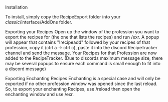Installation

  To install, simply copy the RecipeExport folder into your _classic_/interface/AddOns folder.

Exporting your Recipes
  Open up the window of the profession you want to export the recipes for (the one that lists the recipes) and run /exr.
  A popup will appear that contains "!recipeadd" followed by your recipes of that profession, copy it (ctrl a -> ctrl c), paste it into the discord 
  RecipeTracker channel and send the message. Your Recipes for that Profession are now added to the RecipeTracker. (Due to discords maximum   message size, there may be several popups to ensure each command is small enough to fit into a discord message)
  
Exporting Enchanting Recipes
  Enchanting is a special case and will only be exported if no other profession window was opened since the last reload.
  So, to export your enchanting Recipes, use /reload then open the enchanting window and use /exr.
